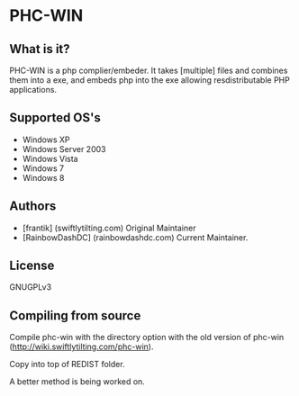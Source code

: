 # PHC-WIN #

## What is it? ##

PHC-WIN is a php complier/embeder. It takes [multiple] files and combines them into a exe, and embeds php into the exe allowing resdistributable PHP applications.

## Supported OS's ##
  - Windows XP
  - Windows Server 2003
  - Windows Vista
  - Windows 7
  - Windows 8

  
 ## Authors ##
  - [frantik] (swiftlytilting.com) Original Maintainer
  - [RainbowDashDC] (rainbowdashdc.com) Current Maintainer.
  
## License ##
GNUGPLv3

## Compiling from source ##
Compile phc-win with the directory option with the old version of phc-win (http://wiki.swiftlytilting.com/phc-win).

Copy into top of REDIST folder.

A better method is being worked on.